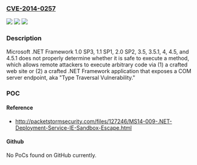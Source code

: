 ### [CVE-2014-0257](https://cve.mitre.org/cgi-bin/cvename.cgi?name=CVE-2014-0257)
![](https://img.shields.io/static/v1?label=Product&message=n%2Fa&color=blue)
![](https://img.shields.io/static/v1?label=Version&message=n%2Fa&color=blue)
![](https://img.shields.io/static/v1?label=Vulnerability&message=n%2Fa&color=brighgreen)

### Description

Microsoft .NET Framework 1.0 SP3, 1.1 SP1, 2.0 SP2, 3.5, 3.5.1, 4, 4.5, and 4.5.1 does not properly determine whether it is safe to execute a method, which allows remote attackers to execute arbitrary code via (1) a crafted web site or (2) a crafted .NET Framework application that exposes a COM server endpoint, aka "Type Traversal Vulnerability."

### POC

#### Reference
- http://packetstormsecurity.com/files/127246/MS14-009-.NET-Deployment-Service-IE-Sandbox-Escape.html

#### Github
No PoCs found on GitHub currently.

